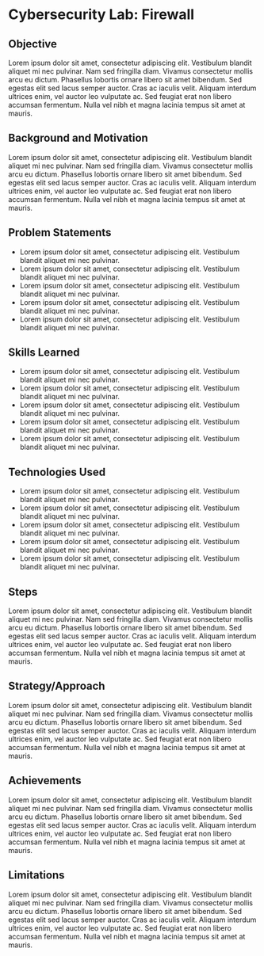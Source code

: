 # Cybersecurity Lab: Firewall

## Objective

Lorem ipsum dolor sit amet, consectetur adipiscing elit. Vestibulum blandit aliquet mi nec pulvinar. Nam sed fringilla diam. Vivamus consectetur mollis arcu eu dictum. Phasellus lobortis ornare libero sit amet bibendum. Sed egestas elit sed lacus semper auctor. Cras ac iaculis velit. Aliquam interdum ultrices enim, vel auctor leo vulputate ac. Sed feugiat erat non libero accumsan fermentum. Nulla vel nibh et magna lacinia tempus sit amet at mauris.

## Background and Motivation

Lorem ipsum dolor sit amet, consectetur adipiscing elit. Vestibulum blandit aliquet mi nec pulvinar. Nam sed fringilla diam. Vivamus consectetur mollis arcu eu dictum. Phasellus lobortis ornare libero sit amet bibendum. Sed egestas elit sed lacus semper auctor. Cras ac iaculis velit. Aliquam interdum ultrices enim, vel auctor leo vulputate ac. Sed feugiat erat non libero accumsan fermentum. Nulla vel nibh et magna lacinia tempus sit amet at mauris.

## Problem Statements

- Lorem ipsum dolor sit amet, consectetur adipiscing elit. Vestibulum blandit aliquet mi nec pulvinar.
- Lorem ipsum dolor sit amet, consectetur adipiscing elit. Vestibulum blandit aliquet mi nec pulvinar.
- Lorem ipsum dolor sit amet, consectetur adipiscing elit. Vestibulum blandit aliquet mi nec pulvinar.
- Lorem ipsum dolor sit amet, consectetur adipiscing elit. Vestibulum blandit aliquet mi nec pulvinar.
- Lorem ipsum dolor sit amet, consectetur adipiscing elit. Vestibulum blandit aliquet mi nec pulvinar.

## Skills Learned

- Lorem ipsum dolor sit amet, consectetur adipiscing elit. Vestibulum blandit aliquet mi nec pulvinar.
- Lorem ipsum dolor sit amet, consectetur adipiscing elit. Vestibulum blandit aliquet mi nec pulvinar.
- Lorem ipsum dolor sit amet, consectetur adipiscing elit. Vestibulum blandit aliquet mi nec pulvinar.
- Lorem ipsum dolor sit amet, consectetur adipiscing elit. Vestibulum blandit aliquet mi nec pulvinar.
- Lorem ipsum dolor sit amet, consectetur adipiscing elit. Vestibulum blandit aliquet mi nec pulvinar.

## Technologies Used

- Lorem ipsum dolor sit amet, consectetur adipiscing elit. Vestibulum blandit aliquet mi nec pulvinar.
- Lorem ipsum dolor sit amet, consectetur adipiscing elit. Vestibulum blandit aliquet mi nec pulvinar.
- Lorem ipsum dolor sit amet, consectetur adipiscing elit. Vestibulum blandit aliquet mi nec pulvinar.
- Lorem ipsum dolor sit amet, consectetur adipiscing elit. Vestibulum blandit aliquet mi nec pulvinar.
- Lorem ipsum dolor sit amet, consectetur adipiscing elit. Vestibulum blandit aliquet mi nec pulvinar.

## Steps

Lorem ipsum dolor sit amet, consectetur adipiscing elit. Vestibulum blandit aliquet mi nec pulvinar. Nam sed fringilla diam. Vivamus consectetur mollis arcu eu dictum. Phasellus lobortis ornare libero sit amet bibendum. Sed egestas elit sed lacus semper auctor. Cras ac iaculis velit. Aliquam interdum ultrices enim, vel auctor leo vulputate ac. Sed feugiat erat non libero accumsan fermentum. Nulla vel nibh et magna lacinia tempus sit amet at mauris.

## Strategy/Approach

Lorem ipsum dolor sit amet, consectetur adipiscing elit. Vestibulum blandit aliquet mi nec pulvinar. Nam sed fringilla diam. Vivamus consectetur mollis arcu eu dictum. Phasellus lobortis ornare libero sit amet bibendum. Sed egestas elit sed lacus semper auctor. Cras ac iaculis velit. Aliquam interdum ultrices enim, vel auctor leo vulputate ac. Sed feugiat erat non libero accumsan fermentum. Nulla vel nibh et magna lacinia tempus sit amet at mauris.

## Achievements

Lorem ipsum dolor sit amet, consectetur adipiscing elit. Vestibulum blandit aliquet mi nec pulvinar. Nam sed fringilla diam. Vivamus consectetur mollis arcu eu dictum. Phasellus lobortis ornare libero sit amet bibendum. Sed egestas elit sed lacus semper auctor. Cras ac iaculis velit. Aliquam interdum ultrices enim, vel auctor leo vulputate ac. Sed feugiat erat non libero accumsan fermentum. Nulla vel nibh et magna lacinia tempus sit amet at mauris.

## Limitations

Lorem ipsum dolor sit amet, consectetur adipiscing elit. Vestibulum blandit aliquet mi nec pulvinar. Nam sed fringilla diam. Vivamus consectetur mollis arcu eu dictum. Phasellus lobortis ornare libero sit amet bibendum. Sed egestas elit sed lacus semper auctor. Cras ac iaculis velit. Aliquam interdum ultrices enim, vel auctor leo vulputate ac. Sed feugiat erat non libero accumsan fermentum. Nulla vel nibh et magna lacinia tempus sit amet at mauris.
